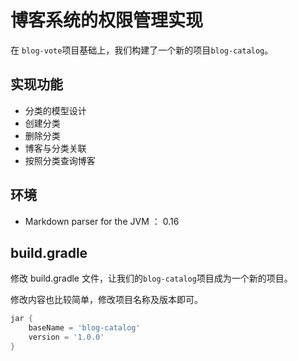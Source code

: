 # 博客系统的权限管理实现


在 `blog-vote`项目基础上，我们构建了一个新的项目`blog-catalog`。
 
## 实现功能

* 分类的模型设计
* 创建分类
* 删除分类
* 博客与分类关联
* 按照分类查询博客


## 环境

* Markdown parser for the JVM ： 0.16  

## build.gradle

修改 build.gradle 文件，让我们的`blog-catalog`项目成为一个新的项目。

修改内容也比较简单，修改项目名称及版本即可。

```groovy
jar {
	baseName = 'blog-catalog'
	version = '1.0.0'
}
```
